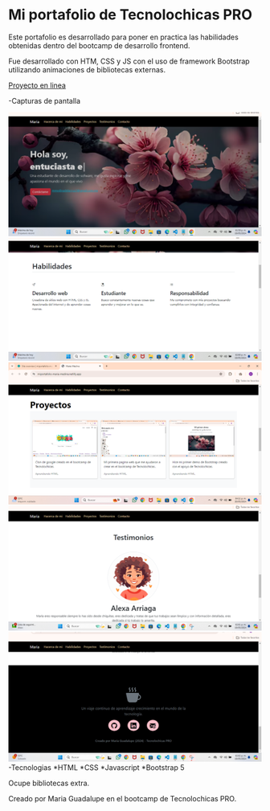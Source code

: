 # Mi portafolio de Tecnolochicas PRO

Este portafolio es desarrollado para poner en practica las habilidades obtenidas dentro del bootcamp de desarrollo frontend.

Fue desarrollado con HTM, CSS y JS con el uso de framework Bootstrap utilizando animaciones de bibliotecas externas.

[Proyecto en linea](https://miportafolio-maria-medina.netlify.app/)

-Capturas de pantalla

![Seccion Yo](assets/hacerca-de-mi.png)
![Seccion Yo](assets/habilidades.png)
![Seccion Yo](assets/p.png)
![Seccion Yo](assets/testiminio.png)
![Seccion Yo](assets/contacto.png)
-Tecnologias
*HTML
*CSS
*Javascript
*Bootstrap 5

Ocupe bibliotecas extra.

Creado por Maria Guadalupe en el bootcamp de Tecnolochicas PRO.